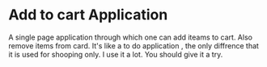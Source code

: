 # Add to cart Application

A single page application through which one can add iteams to cart. Also remove items from card. It's like a to do application , the only diffrence that it is used for shooping only. I use it a lot. You should give it a try.